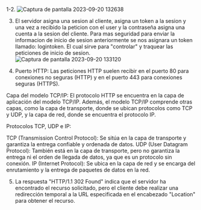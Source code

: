 1-2. 
![Captura de pantalla 2023-09-20 132638](https://github.com/JPelegrin021/despliegue-de-aplicaciones-web/assets/144775334/0410b6f3-06df-4ac5-a5d9-9d290ba108ee)


3. El servidor asigna una sesion al cliente, asigna un token a la sesion y una vez a recibido la peticion con el user y la contraseña asigna una cuenta a la sesion del cliente. Para mas seguridad para enviar la informacion de inicio de sesion anteriormente se nos asignara un token llamado: logintoken. El cual sirve para "controlar" y traquear las peticiones de inicio de sesion.
![Captura de pantalla 2023-09-20 133120](https://github.com/JPelegrin021/despliegue-de-aplicaciones-web/assets/144775334/b04cfa79-cede-4903-b3eb-f526861ead14)



4. Puerto HTTP: Las peticiones HTTP suelen recibir en el puerto 80 para conexiones no seguras (HTTP) y en el puerto 443 para conexiones seguras (HTTPS).

Capa del modelo TCP/IP: El protocolo HTTP se encuentra en la capa de aplicación del modelo TCP/IP. Además, el modelo TCP/IP comprende otras capas, como la capa de transporte, donde se ubican protocolos como TCP y UDP, y la capa de red, donde se encuentra el protocolo IP.

Protocolos TCP, UDP e IP:

TCP (Transmission Control Protocol): Se sitúa en la capa de transporte y garantiza la entrega confiable y ordenada de datos.
UDP (User Datagram Protocol): También está en la capa de transporte, pero no garantiza la entrega ni el orden de llegada de datos, ya que es un protocolo sin conexión.
IP (Internet Protocol): Se ubica en la capa de red y se encarga del enrutamiento y la entrega de paquetes de datos en la red.


5. La respuesta "HTTP/1.1 302 Found" indica que el servidor ha encontrado el recurso solicitado, pero el cliente debe realizar una redirección temporal a la URL especificada en el encabezado "Location" para obtener el recurso.
